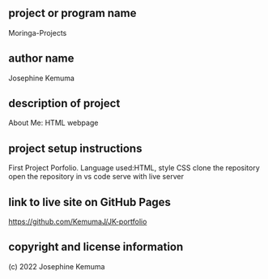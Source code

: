 ## project or program name
Moringa-Projects

## author name
Josephine Kemuma

## description of project
About Me: HTML webpage 

## project setup instructions
First Project Porfolio. Language used:HTML, style CSS
clone the repository
open the repository in vs code
serve with live server

## link to live site on GitHub Pages
https://github.com/KemumaJ/JK-portfolio

## copyright and license information
(c) 2022 Josephine Kemuma

